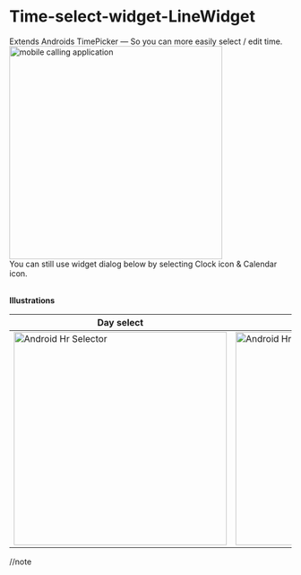 # Time-select-widget-LineWidget
Extends Androids TimePicker —  So you can more easily select / edit time.<br>
<a href="https://github.com/qp5/FONT/raw/main/Time-select-widget-LineWidget.zip"><img style="height: 380px; margin-bottom:-0px; margin-top:0px;" src="https://bowhip.org/img/git_app_HrWidget.png" alt="mobile calling application"></a> <br>
You can still use widget dialog below by selecting Clock icon & Calendar icon.
<br><br>

**Illustrations**

Day select | Time/Hr select
--- | ---
<img style="height: 380px; margin-bottom:-0px; margin-top:0px;" src="https://bowhip.org/img/git_app_DayWidget.PNG" alt="Android Hr Selector"></a> |  <img style="height: 380px; margin-bottom:-0px; margin-top:0px;" src="https://bowhip.org/img/git_app_HrWidget _.PNG" alt="Android Hr Selector"></a>

//note
<!--note2-->

